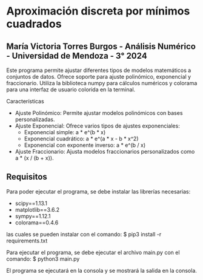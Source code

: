# Aproximación discreta por mínimos cuadrados

## María Victoria Torres Burgos - Análisis Numérico - Universidad de Mendoza - 3° 2024

Este programa permite ajustar diferentes tipos de modelos matemáticos a conjuntos de datos. Ofrece soporte para ajuste polinómico, exponencial y fraccionario. Utiliza la biblioteca numpy para cálculos numéricos y colorama para una interfaz de usuario colorida en la terminal.

Características
- Ajuste Polinómico: Permite ajustar modelos polinómicos con bases personalizadas.
- Ajuste Exponencial: Ofrece varios tipos de ajustes exponenciales:
    - Exponencial simple: a * e^(b * x)
    - Exponencial cuadrático: a * e^(a * x - b * x^2)
    - Exponencial con exponente inverso: a * e^(b / x)
- Ajuste Fraccionario: Ajusta modelos fraccionarios personalizados como a * (x / (b + x)).

## Requisitos

Para poder ejecutar el programa, se debe instalar las librerías necesarias:
- scipy==1.13.1
- matplotlib==3.6.2
- sympy==1.12.1
- colorama==0.4.6

las cuales se pueden instalar con el comando:
$ pip3 install -r requirements.txt

Para ejecutar el programa, se debe ejecutar el archivo main.py con el comando:
$ python3 main.py

El programa se ejecutará en la consola y se mostrará la salida en la consola.